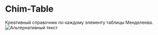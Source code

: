 # Chim-Table
Креативный справочник по каждому элементу таблицы Менделеева.
![Альтернативный текст](http://www.table-mendeleev.ru/mendeleev.jpg)

